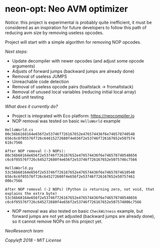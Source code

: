 # neon-opt: Neo AVM optimizer

*Notice:* this project is experimental is probably quite inefficient, it must
be considered as an inspiration for future developers to follow this path of
reducing avm size by removing useless opcodes.

Project will start with a simple algorithm for removing NOP opcodes.

*Next steps:*
- Update decompiler with newer opcodes (and adjust some opcode arguments)
- Adjusts of forward jumps (backward jumps are already done)
- Removal of useless JUMPS
- Unreachable code detection
- Removal of useless opcode pairs (toaltstack -> fromaltstack)
- Removal of unused local variables (reducing initial local array)
- Add unit testing


*What does it currently do?*
- Project is integrated with Eco platform: https://neocompiler.io
- NOP removal was tested on basic `HelloWorld` example
```
HelloWorld.cs
00c56b6168164e656f2e53746f726167652e476574436f6e746578740548
656c6c6f05576f726c64615272680f4e656f2e53746f726167652e507574
616c7566

After NOP removal (-3 NOPs):
00c56b68164e656f2e53746f726167652e476574436f6e746578740548656
c6c6f05576f726c645272680f4e656f2e53746f726167652e5075746c7566
```

```
HelloWorld.py
53c56b68164e656f2e53746f726167652e476574436f6e74657874610548
656c6c6f05576f726c645272680f4e656f2e53746f726167652e50757461
006c7566

After NOP removal (-2 NOPs) (Python is returning zero, not void, that explains the extra byte)
53c56b68164e656f2e53746f726167652e476574436f6e746578740548656
c6c6f05576f726c645272680f4e656f2e53746f726167652e507574006c7566
```

- NOP removal was also tested on basic `CheckWitness` example, but forward jumps
are not yet adjusted (backward jumps are already done), so it cannot remove NOPs
on this project yet.

_NeoResearch team_

_Copyleft 2018 - MIT License_
